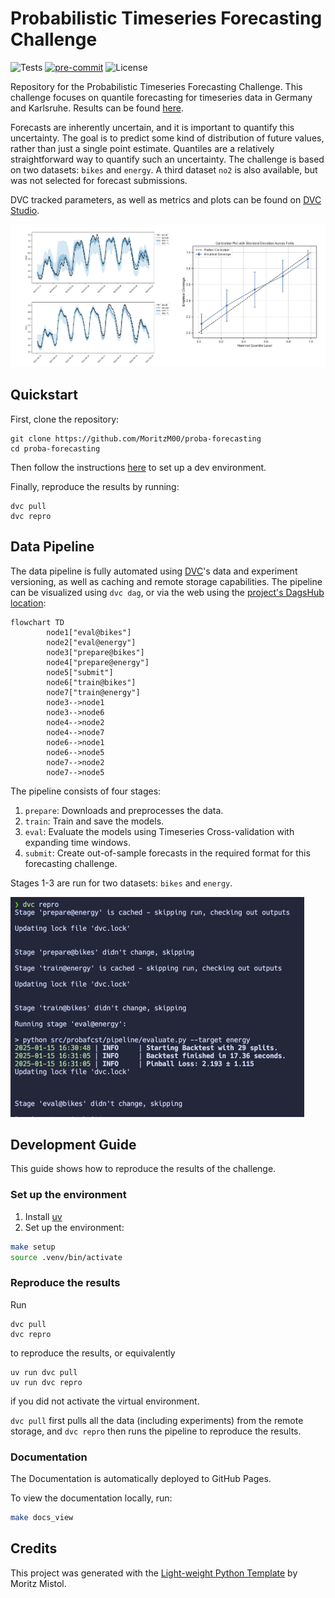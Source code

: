 # Probabilistic Timeseries Forecasting Challenge

![Tests](https://img.shields.io/github/actions/workflow/status/MoritzM00/proba-forecasting/test_deploy.yaml?style=for-the-badge&label=Test%20and%20Deploy)
[![pre-commit](https://img.shields.io/badge/pre--commit-enabled-brightgreen?logo=pre-commit&logoColor=white&style=for-the-badge)][pre-commit]
![License](https://img.shields.io/github/license/MoritzM00/proba-forecasting?style=for-the-badge)

[pre-commit]: https://github.com/pre-commit/pre-commit

Repository for the Probabilistic Timeseries Forecasting Challenge. This challenge focuses on quantile forecasting for timeseries data in Germany and Karlsruhe. Results can be found [here](https://gitlab.kit.edu/nils.koster/ptsfc24_results).

Forecasts are inherently uncertain, and it is important to quantify this uncertainty. The goal is to predict some kind of distribution of future values, rather than just a single point estimate. Quantiles are a relatively straightforward way to quantify such an uncertainty.
The challenge is based on two datasets: `bikes` and `energy`. A third dataset `no2` is also available, but was not selected for forecast submissions.

DVC tracked parameters, as well as metrics and plots can be found on [DVC Studio](https://studio.dvc.ai/user/MoritzM00/projects/proba-forecasting-jclqxio6ht).

![Forecast Visualizations](https://github.com/MoritzM00/proba-forecasting/blob/main/images/visualizations.png?raw=true)

## Quickstart

First, clone the repository:

```shell
git clone https://github.com/MoritzM00/proba-forecasting
cd proba-forecasting
```

Then follow the instructions [here](#set-up-the-environment) to set up a dev environment.

Finally, reproduce the results by running:

```shell
dvc pull
dvc repro
```

## Data Pipeline

The data pipeline is fully automated using [DVC](https://dvc.org/)'s data and experiment versioning, as well as caching and remote storage capabilities.
The pipeline can be visualized using `dvc dag`, or via the web using the [project's DagsHub location](https://dagshub.com/MoritzM00/proba-forecasting):

```mermaid
flowchart TD
        node1["eval@bikes"]
        node2["eval@energy"]
        node3["prepare@bikes"]
        node4["prepare@energy"]
        node5["submit"]
        node6["train@bikes"]
        node7["train@energy"]
        node3-->node1
        node3-->node6
        node4-->node2
        node4-->node7
        node6-->node1
        node6-->node5
        node7-->node2
        node7-->node5
```

The pipeline consists of four stages:

1. `prepare`: Downloads and preprocesses the data.
2. `train`: Train and save the models.
3. `eval`: Evaluate the models using Timeseries Cross-validation with expanding time windows.
4. `submit`: Create out-of-sample forecasts in the required format for this forecasting challenge.

Stages 1-3 are run for two datasets: `bikes` and `energy`.

![Example Pipeline Run](https://github.com/MoritzM00/proba-forecasting/blob/main/images/example_run.png?raw=true)

## Development Guide

This guide shows how to reproduce the results of the challenge.

### Set up the environment

1. Install [uv](https://docs.astral.sh/uv/getting-started/installation/)
2. Set up the environment:

```bash
make setup
source .venv/bin/activate
```

### Reproduce the results

Run

```shell
dvc pull
dvc repro
```

to reproduce the results,
or equivalently

```shell
uv run dvc pull
uv run dvc repro
```

if you did not activate the virtual environment.

`dvc pull` first pulls all the data (including experiments) from the remote storage, and `dvc repro` then runs the pipeline to reproduce the results.

### Documentation

The Documentation is automatically deployed to GitHub Pages.

To view the documentation locally, run:

```bash
make docs_view
```

## Credits

This project was generated with the [Light-weight Python Template](https://github.com/MoritzM00/python-template) by Moritz Mistol.

